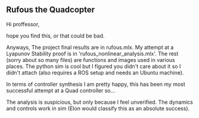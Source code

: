 ## Rufous the Quadcopter

Hi proffessor,

hope you find this, or that could be bad.

Anyways, The project final results are in rufous.mlx. My attempt at a Lyapunov Stability proof is in 'rufous_nonlinear_analysis.mlx'. The rest (sorry about so many files) are functions and images used in various places. The python sim is cool but I figured you didn't care about it so I didn't attach (also requires a ROS setup and needs an Ubuntu machine).

In terms of controller synthesis I am pretty happy, this has been my most successful attempt at a Quad controller so...

The analysis is suspicious, but only because I feel unverified. The dynamics and controls work in sim (Elon would classify this as an absolute success).
